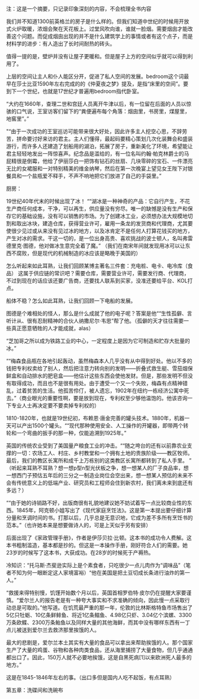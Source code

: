 注：这是一个摘要，只记录印象深刻的内容，不会梳理全书内容

我们并不知道1300前英格兰的房子是什么样的。但我们知道中世纪的时候用开放式火炉取暖，浓烟会聚在天花板上。过堂风吹向谁，谁就一脸烟。需要烟囱才能改善这个问题。而促成烟囱出现的并不是什么建筑学上的事情或者有这个点子，而是材料学的进步：有人造出了长时间耐热的砖头。

值得一提的是，壁炉并没有让屋子更暖和。但是屋子上方的空间似乎就可以得到利用了。

上层的空间让主人和仆人能区分开，促进了私人空间的发展。bedroom这个词最早在莎士比亚1590年左右完成的的《仲夏夜之梦》提及，是指“床里的空间”。要到下一个世纪，也就是17世纪才普遍用bedroom指代卧室。

“大约在1660年，查理二世和宫廷人员离开牛津以后，有一位留在后面的人员以惊骇的口气说，王室访客们留下的“粪便遍布每个角落：烟囱里，书房里，煤屋里，地窖里”。”

"“由于一次成功的王室巡访可能带来很大好处，因此许多主人挖空心思，不辞劳苦，拼命要讨好来访的君主。主人们懂得，最起码要精心策划几次化装舞会和盛装游行，而许多人还建造了划船用的湖泊，拓展了房子，重新美化了环境，希望能让君主轻轻地发出一阵惊喜声。纪念品是滥给的，有一位名叫约翰·帕克林爵士的马屁精很是倒霉，他给了伊丽莎白一把饰有钻石的丝扇、几块零碎的宝石、一件漂亮无比的女裙服和一对特别精美的维金纳琴，然后在第一次晚宴上望见女王陛下对银餐具和一个盐瓶爱不释手，不声不响地把它们放进了自己的手袋里。”

厨房：

19世纪40年代末的时候出现了冰！
““湖冰是一种神奇的产品：它自行产生，不花生产商任何成本，干净，可以再生，供应量没有穷尽。唯一的缺憾是没有生产和保存它的基础设施，没有可以销售的市场。为了创建冰工业，必须想办法大规模地切割和取出冰块，建造仓库，获得营业许可，雇用一条龙的发货商和代理商，尤其要使很少见过或从来没有见过冰的地方，以及冰肯定不是任何人打算花钱买的地方，产生对冰的需求。干这一切的，是一位出身高贵、喜欢挑战的波士顿人，名叫弗雷德里克·图德，他对做冰生意完全着了魔。”
（我们在南宋年间就发现用冰可以让东西不腐败，但是现代的机械制造的冰应该是略晚于美国的）

怎么听起来如此耳熟，让我们回顾某博主著名三件套：充电桩、电卡、电冷库（食品）
这属于供应链的常识吧？需要仓库，需要营业许可，需要发行商、代理商，不过到现在的话应该还要广告商，还要找人联系到买家，没准还要给平台、KOL打点。

船体不稳？怎么如此耳熟，让我们回顾一下电船的发展。

图德是个难相处的怪人，那么是什么成就了他的电子呢？答案是他““生性孤僻、言听计从、很有忍耐精神的合伙人纳撒尼尔·韦思”帮了他。（孤僻的天才往往需要一些真正愿意牺牲的人才能成就，alas）

“芝加哥之所以成为铁路工业的中心，一定程度上是因为它可制造和贮存大批量的冰。”

““梅森食品瓶在各地引起轰动，虽然梅森本人几乎没有从中得到好处。他以不多的钱把专利权卖给了别人，然后把注意力转向别的发明——折叠式救生艇、雪茄烟保鲜盒和自动排水的肥皂盒——他估计这些东西会使他发财。但是，那些发明不但没有取得成功，而且也不是很有用处。由于遭受一个又一个失败，梅森有点精神错乱，过着贫苦的生活。他孤苦伶仃，被人遗忘，1902年在纽约一栋经济公寓中死去。”（商业眼光的重要性啊，要是放到现在，专利权至少够他温饱的。他该咨询一下专业人士再决定要不要卖掉专利权的）

1810-1820年，也就是19世纪初，布赖恩·唐金完善的罐头技术。1880年，机器一天可以产出1500个罐头。““现代那种使用安全、人工操作的开罐器，即带两个转轮和一个弯曲的扳手的那一种，仅能追溯到1925年。”

英国的传统农业受到了美国量产粮食工业的冲击。““随之垮台的还有以前靠农业支撑的一切：农场工人、村庄、乡村教堂和一个拥有土地的贵族阶级——教区牧师。最后，我们的教区长寓所和成千上万栋别的这类教区长寓所都转到了私人手里。 ”
（听起来耳熟不耳熟？想一想p型n型光伏板之争，想一想某人的厂子良品率，想一想西门子预估五年后的三分之一制造业岗位会空出来，想一想某人预估的未来不会有传统意义上的低端产业、研究员和工程师会住到新农村，我们离未来到底还有多远？）

““由于她的诗销路不好，出版商很有礼貌地建议她不妨试着写一点比较商业性的东西。1845年，阿克顿小姐写出了《现代家庭烹饪法》。这是第一本提出要仔细计算分量和烹调时间的书。打那以后，几乎总是无意识地，它成为差不多所有烹饪书的范本。”（也许她本来是想要做诗人的，可是上天似乎另有安排）

后面出现了《家政管理手册》，作者是伊莎贝拉·比顿。这本书的成功令人费解。这本书粗制滥造，基本都是抄的。但这是一本操作手册，刚好符合人们的需要。她23岁的时候写了这本书，大获成功。在28岁的时候死于产褥热。

冷知识：“托马斯·杰斐逊实际上是个素食者，只吃很少一点儿肉作为“调味品”（笔者不知为何一眼断定这人家境富裕）“他在美国是把土豆切成长条进行油炸的第一人。”

“救援来得特别慢，饥馑开始数个月以后，英国首相罗伯特·皮尔仍在提醒大家要谨慎。“爱尔兰人的报告老是有一种夸大事实和不求准确的倾向，因此慢一点采取行动总是可取的。”他写道。在饥荒最严重的那一年，伦敦的比林斯格特鱼市场售出了5亿只牡蛎、10亿条鲜鲱鱼、将近1亿条鳎鱼、4.98亿只虾、3.04亿个滨螺、3300万条欧鲽、2300万条鲐鱼以及同样大量的其他海鲜，而其中没有哪样东西有一丁点儿被送到爱尔兰去救济那里挨饿的人。

  最大的悲剧是，爱尔兰本土其实有大量的食品可以拿出来帮助挨饿的人。那个国家生产了大量的鸡蛋、谷物和各种肉类食品，还从海里捕捞了大量食物，但几乎通通都出口了。因此，150万人就不必要地挨饿，这是自黑死病[1]以来欧洲死人最多的地方。”

这是在1845-1846年左右的事。（出口多但是国内人吃不起饭，有点耳熟）

第五章：洗碟间和洗碗布


